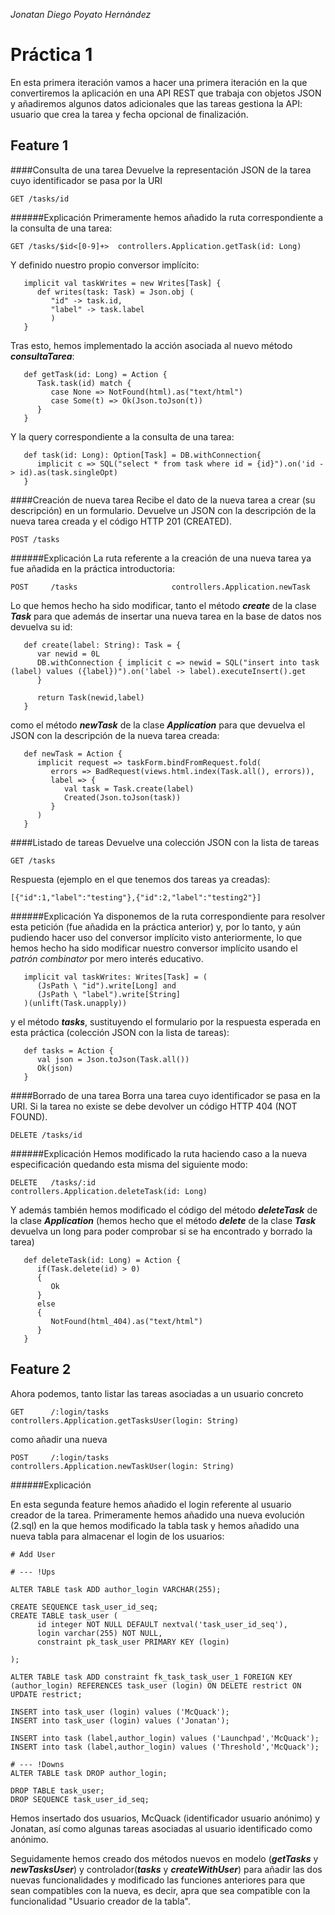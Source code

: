 _Jonatan Diego Poyato Hernández_

Práctica 1
=========

En esta primera iteración vamos a hacer una primera iteración en la que convertiremos la aplicación en una API REST que trabaja con objetos JSON y añadiremos algunos datos adicionales que las tareas gestiona la API: usuario que crea la tarea y fecha opcional de finalización.

Feature 1
----

####Consulta de una tarea
Devuelve la representación JSON de la tarea cuyo identificador se pasa por la URI
```
GET /tasks/id
```

######Explicación
Primeramente hemos añadido la ruta correspondiente a la consulta de una tarea:
```
GET /tasks/$id<[0-9]+>  controllers.Application.getTask(id: Long)
```
Y definido nuestro propio conversor implícito:
```
   implicit val taskWrites = new Writes[Task] {
      def writes(task: Task) = Json.obj (
         "id" -> task.id,
         "label" -> task.label
         )
   }
```
Tras esto, hemos implementado la acción asociada al nuevo método ***consultaTarea***:
```
   def getTask(id: Long) = Action {
      Task.task(id) match {
         case None => NotFound(html).as("text/html")
         case Some(t) => Ok(Json.toJson(t))
      }
   }
```
Y la query correspondiente a la consulta de una tarea:
```
   def task(id: Long): Option[Task] = DB.withConnection{
      implicit c => SQL("select * from task where id = {id}").on('id -> id).as(task.singleOpt)
   }
```

####Creación de nueva tarea
Recibe el dato de la nueva tarea a crear (su descripción) en un formulario. Devuelve un JSON con la descripción de la nueva tarea creada y el código HTTP 201 (CREATED).

```
POST /tasks
```

######Explicación
La ruta referente a la creación de una nueva tarea ya fue añadida en la práctica introductoria:
```
POST     /tasks                     controllers.Application.newTask
```
Lo que hemos hecho ha sido modificar, tanto el método ***create*** de la clase ***Task*** para que además de insertar una nueva tarea en la base de datos nos devuelva su id:
```
   def create(label: String): Task = {
      var newid = 0L
      DB.withConnection { implicit c => newid = SQL("insert into task (label) values ({label})").on('label -> label).executeInsert().get
      }
      
      return Task(newid,label)
   }
```
como el método ***newTask*** de la clase ***Application*** para que devuelva el JSON con la descripción de la nueva tarea creada:
```
   def newTask = Action { 
      implicit request => taskForm.bindFromRequest.fold(
         errors => BadRequest(views.html.index(Task.all(), errors)),
         label => {
            val task = Task.create(label)
            Created(Json.toJson(task))
         }
      )
   }
```

####Listado de tareas
Devuelve una colección JSON con la lista de tareas
```
GET /tasks
```
Respuesta (ejemplo en el que tenemos dos tareas ya creadas):
```
[{"id":1,"label":"testing"},{"id":2,"label":"testing2"}]
```

######Explicación
Ya disponemos de la ruta correspondiente para resolver esta petición (fue añadida en la práctica anterior) y, por lo tanto, y aún pudiendo hacer uso del conversor implícito visto anteriormente, lo que hemos hecho ha sido modificar nuestro conversor implícito usando el _patrón combinator_ por mero interés educativo.
```
   implicit val taskWrites: Writes[Task] = (
      (JsPath \ "id").write[Long] and
      (JsPath \ "label").write[String]
   )(unlift(Task.unapply))
```
y el método ***tasks***, sustituyendo el formulario por la respuesta esperada en esta práctica (colección JSON con la lista de tareas):
```
   def tasks = Action {
      val json = Json.toJson(Task.all())
      Ok(json)
   }
```

####Borrado de una tarea
Borra una tarea cuyo identificador se pasa en la URI. Si la tarea no existe se debe devolver un código HTTP 404 (NOT FOUND).
```
DELETE /tasks/id
```

######Explicación
Hemos modificado la ruta haciendo caso a la nueva especificación quedando esta misma del siguiente modo:
```
DELETE   /tasks/:id                 controllers.Application.deleteTask(id: Long)
```
Y además también hemos modificado el código del método ***deleteTask*** de la clase ***Application*** (hemos hecho que el método ***delete*** de la clase ***Task*** devuelva un long para poder comprobar si se ha encontrado y borrado la tarea)
```
   def deleteTask(id: Long) = Action {
      if(Task.delete(id) > 0)
      {
         Ok
      }
      else
      {
         NotFound(html_404).as("text/html")
      }
   }
```

Feature 2
----
Ahora podemos, tanto listar las tareas asociadas a un usuario concreto
```
GET      /:login/tasks              controllers.Application.getTasksUser(login: String)
```
como añadir una nueva
```
POST     /:login/tasks              controllers.Application.newTaskUser(login: String)
```

######Explicación

En esta segunda feature hemos añadido el login referente al usuario creador de la tarea. Primeramente hemos añadido una nueva evolución (2.sql) en la que hemos modificado la tabla task y hemos añadido una nueva tabla para almacenar el login de los usuarios:
```
# Add User
 
# --- !Ups

ALTER TABLE task ADD author_login VARCHAR(255);

CREATE SEQUENCE task_user_id_seq;
CREATE TABLE task_user (
      id integer NOT NULL DEFAULT nextval('task_user_id_seq'),
      login varchar(255) NOT NULL,
      constraint pk_task_user PRIMARY KEY (login)

);

ALTER TABLE task ADD constraint fk_task_task_user_1 FOREIGN KEY (author_login) REFERENCES task_user (login) ON DELETE restrict ON UPDATE restrict;

INSERT into task_user (login) values ('McQuack');
INSERT into task_user (login) values ('Jonatan');

INSERT into task (label,author_login) values ('Launchpad','McQuack');
INSERT into task (label,author_login) values ('Threshold','McQuack');

# --- !Downs
ALTER TABLE task DROP author_login;

DROP TABLE task_user;
DROP SEQUENCE task_user_id_seq;
```
Hemos insertado dos usuarios, McQuack (identificador usuario anónimo)  y Jonatan, así como algunas tareas asociadas al usuario identificado como anónimo.

Seguidamente hemos creado dos métodos nuevos en modelo (***getTasks*** y ***newTasksUser***) y controlador(***tasks*** y ***createWithUser***) para añadir las dos nuevas funcionalidades y modificado las funciones anteriores para que sean compatibles con la nueva, es decir, apra que sea compatible con la funcionalidad "Usuario creador de la tabla".
